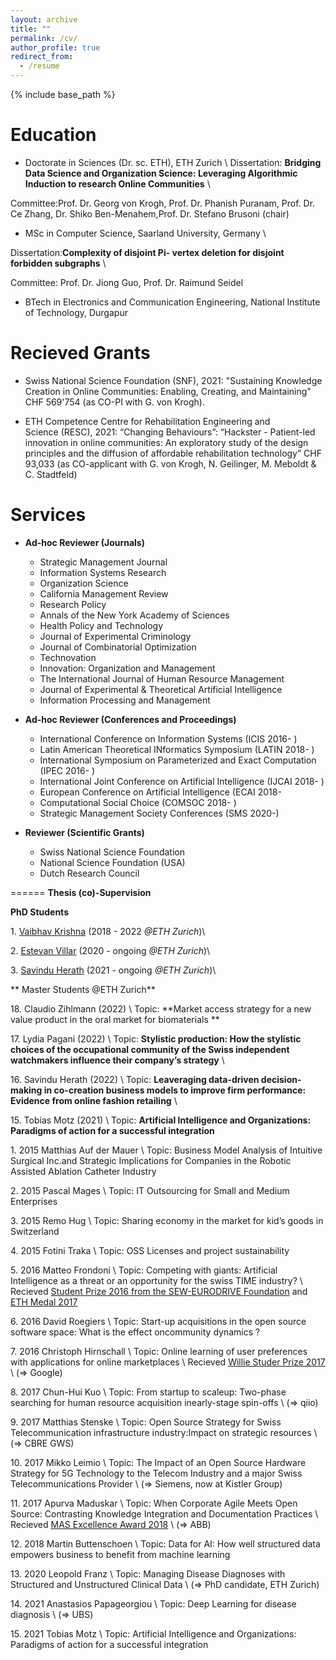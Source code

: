 ```yaml
---
layout: archive
title: ""
permalink: /cv/
author_profile: true
redirect_from:
  - /resume
---
```


{% include base_path %}


**Education**
======


* Doctorate in Sciences (Dr. sc. ETH), ETH Zurich \\
Dissertation: **Bridging Data Science and Organization Science: Leveraging Algorithmic Induction to research Online Communities** \\

Committee:Prof. Dr. Georg von Krogh, Prof. Dr. Phanish Puranam, Prof. Dr. Ce Zhang, Dr. Shiko Ben-Menahem,Prof. Dr. Stefano Brusoni (chair)

* MSc in Computer Science, Saarland University, Germany \\

Dissertation:**Complexity of disjoint Pi- vertex deletion for disjoint forbidden subgraphs** \\

Committee: Prof. Dr. Jiong Guo, Prof. Dr. Raimund Seidel

* BTech in Electronics and Communication Engineering, National Institute of Technology, Durgapur



Recieved Grants
======
* Swiss National Science Foundation (SNF), 2021: "Sustaining Knowledge Creation in Online Communities: Enabling, Creating, and Maintaining" CHF 569'754 (as CO-PI with G. von Krogh).

* ETH Competence Centre for Rehabilitation Engineering and Science (RESC), 2021: “Changing Behaviours”: “Hackster - Patient-led innovation in online communities: An exploratory study of the design principles and the diffusion of affordable rehabilitation technology” CHF 93,033 (as CO-applicant with G. von Krogh, N. Geilinger, M. Meboldt & C. Stadtfeld)
 

**Services**
======

* **Ad-hoc Reviewer (Journals)**
  * Strategic Management Journal
  * Information Systems Research
  * Organization Science
  * California Management Review
  * Research Policy
  * Annals of the New York Academy of Sciences
  * Health Policy and Technology
  * Journal of Experimental Criminology
  * Journal of Combinatorial Optimization
  * Technovation
  * Innovation: Organization and Management 
  * The International Journal of Human Resource Management
  * Journal of Experimental & Theoretical Artificial Intelligence
  * Information Processing and Management

* **Ad-hoc Reviewer (Conferences and Proceedings)**
  * International Conference on Information Systems (ICIS 2016- )
  * Latin American Theoretical INformatics Symposium (LATIN 2018- ) 
  * International Symposium on Parameterized and Exact Computation (IPEC 2016- ) 
  * International Joint Conference on Artificial Intelligence (IJCAI 2018- )
  * European Conference on Artificial Intelligence (ECAI 2018- 
  * Computational Social Choice (COMSOC 2018- )
  * Strategic Management Society Conferences (SMS 2020-)

* **Reviewer (Scientific Grants)**
  * Swiss National Science Foundation
  * National Science Foundation (USA)
  * Dutch Research Council
  


======
**Thesis (co)-Supervision**

**PhD Students**

  1\. [Vaibhav Krishna](https://smi.ethz.ch/group-people/phds/vaibhav.html) (2018 - 2022 *@ETH Zurich*)\\

  2\. [Estevan Villar](https://smi.ethz.ch/group-people/phds/estevan.html) (2020 - ongoing *@ETH Zurich*)\\

  3\. [Savindu Herath](https://smi.ethz.ch/group-people/phds/savindu.html) (2021 - ongoing  *@ETH Zurich*)\\

** Master Students @ETH Zurich**


  18\. Claudio Zihlmann (2022) \\
          Topic: **Market access strategy for a new value product in the oral market for biomaterials ** 
 
  17\. Lydia Pagani (2022) \\
          Topic: **Stylistic production: How the stylistic choices of the occupational community of the Swiss independent watchmakers influence their company’s strategy** \\

  16\. Savindu Herath (2022) \\ 
  Topic: **Leaveraging data-driven decision-making in co-creation business models to improve firm performance: Evidence from online fashion retailing** \\

15\. Tobias Motz (2021) \\
    Topic: **Artificial Intelligence and Organizations: Paradigms of action for a successful integration**

  


  1\.  2015 Matthias Auf der Mauer \\
          Topic: Business Model Analysis of Intuitive Surgical Inc.and Strategic Implications for Companies in the Robotic Assisted Ablation Catheter Industry

  2\. 2015 Pascal Mages  \\
          Topic: IT Outsourcing for Small and Medium Enterprises

  3\. 2015 Remo Hug \\ 
  Topic: Sharing economy in the market for kid’s goods in Switzerland

  4\. 2015 Fotini Traka \\ 
  Topic: OSS Licenses and project sustainability

  5\. 2016 Matteo Frondoni \\
   Topic: Competing with giants: Artificial Intelligence as a threat or an opportunity for the swiss TIME industry? \\
         Recieved [Student Prize 2016 from the SEW-EURODRIVE Foundation](https://smi.ethz.ch/news-events/newschannel1/2017/03/konstantinos-trantopolous-awarded-eth-medal.html) and [ETH Medal 2017](https://smi.ethz.ch/news-events/newschannel1/2017/11/awarded1.html) 

  6\. 2016 David Roegiers \\ 
       Topic: Start-up acquisitions in the open source software space: What is the effect oncommunity dynamics ? 

  7\. 2016 Christoph Hirnschall \\ 
    Topic: Online learning of user preferences with applications for online marketplaces \\
          Recieved [Willie Studer Prize 2017](https://smi.ethz.ch/news-events/newschannel1/2017/11/awarded1.html) \\ 
          (=> Google)

  8\. 2017 Chun-Hui Kuo \\ 
  Topic: From startup to scaleup: Two-phase searching for human resource acquisition inearly-stage spin-offs \\
   (=> qiio)

  9\. 2017 Matthias Stenske \\ 
  Topic:  Open Source Strategy for Swiss Telecommunication infrastructure industry:Impact on strategic resources \\ 
  (=> CBRE GWS)

  10\. 2017 Mikko Leimio \\ 
  Topic: The Impact of an Open Source Hardware Strategy for 5G Technology to the Telecom Industry and a major Swiss Telecommunications Provider \\ 
  (=> Siemens, now at Kistler Group)

  11\. 2017 Apurva Maduskar \\ 
  Topic: When Corporate Agile Meets Open Source: Contrasting Knowledge Integration and Documentation Practices \\
          Recieved [MAS Excellence Award 2018](https://smi.ethz.ch/news-events/newschannel1/2018/10/awarded2.html) \\ 
          (=> ABB)

  12\. 2018 Martin Buttenschoen \\ 
  Topic: Data for AI: How well structured data empowers business to benefit from machine learning

  13\. 2020 Leopold Franz \\ 
  Topic: Managing Disease Diagnoses with Structured and Unstructured Clinical Data \\ 
  (=> PhD candidate, ETH Zurich)

  14\. 2021 Anastasios Papageorgiou \\
     Topic: Deep Learning for disease diagnosis \\
      (=> UBS)

  15\. 2021 Tobias Motz \\
    Topic: Artificial Intelligence and Organizations: Paradigms of action for a successful integration

  


           






